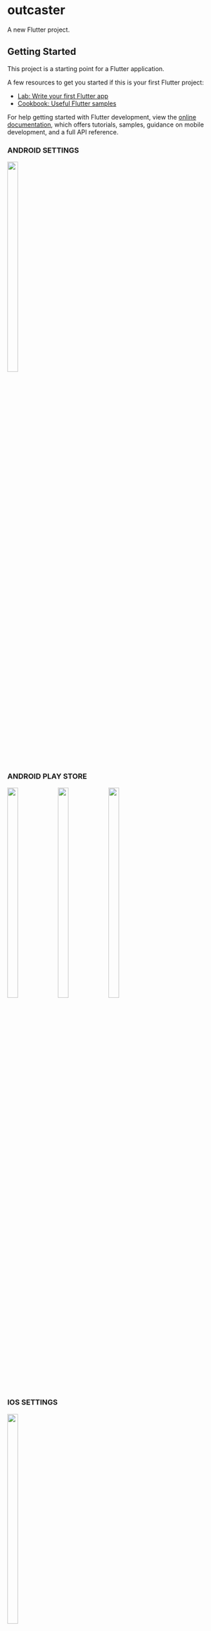 # outcaster

A new Flutter project.

## Getting Started

This project is a starting point for a Flutter application.

A few resources to get you started if this is your first Flutter project:

- [Lab: Write your first Flutter app](https://docs.flutter.dev/get-started/codelab)
- [Cookbook: Useful Flutter samples](https://docs.flutter.dev/cookbook)

For help getting started with Flutter development, view the
[online documentation](https://docs.flutter.dev/), which offers tutorials,
samples, guidance on mobile development, and a full API reference.


### ANDROID SETTINGS
<p float="center">

<img src="https://user-images.githubusercontent.com/118955280/211776763-143861b1-7305-4266-95a9-4d412d238eae.png" width=22% height=35%>

</p>


### ANDROID PLAY STORE
<p float="center">

<img src="https://user-images.githubusercontent.com/118955280/211777019-5f8d9768-cf55-4cb9-9965-cbdf138bda28.png" width=22% height=35%>
<img src="https://user-images.githubusercontent.com/118955280/211777030-34bf1998-fc6a-4220-83ce-2218b3a681d5.png" width=22% height=35%>
<img src="https://user-images.githubusercontent.com/118955280/211777035-537fd64c-4ec6-492d-8931-3a0e80076ab5.png" width=22% height=35%>

</p>


### IOS SETTINGS


<p float="center">

<img src="https://user-images.githubusercontent.com/118955280/211778171-178e7708-2866-40d3-b3ad-de6cad11efe2.png" width=22% height=35%>

</p>



### IOS APPS STORE

<p float="center">

<img src="https://user-images.githubusercontent.com/118955280/211778479-d2e563ac-67b0-4ef9-8f50-909825aec7bf.png" width=22% height=35%>
<img src="https://user-images.githubusercontent.com/118955280/211778549-c637c512-a4a9-456c-a092-0aa22d284ca7.png" width=22% height=35%>
<img src="https://user-images.githubusercontent.com/118955280/211778559-30bc7e69-786e-4286-bb06-169a7f6d3403.png" width=22% height=35%>
<img src="https://user-images.githubusercontent.com/118955280/211778842-77e18976-2d9b-4cf9-ab48-8a288c4703fd.png" width=22% height=35%>

</p>


### STEPPER

<p float="center">

<img src="https://user-images.githubusercontent.com/118955280/211777316-1255c16b-b74d-4d7c-be4c-c82be6ce4124.png" width=22% height=35%>
<img src="https://user-images.githubusercontent.com/118955280/211777306-0325dfbf-7e14-4739-8869-70ec528803bc.png" width=22% height=35%>
<img src="https://user-images.githubusercontent.com/118955280/211777321-4db9e778-3bf0-4b54-b7ca-8d75bdc8ea9f.png" width=22% height=35%>

</p>
